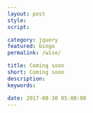 ```yaml
---
layout: post
style:
script:

category: jquery
featured: bingo
permalink: /wise/

title: Coming soon
short: Coming soon
description:
keywords:

date: 2017-08-30 05:00:00
---
```

